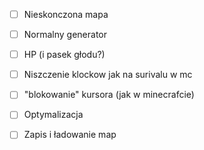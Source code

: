 - [ ] Nieskonczona mapa

- [ ] Normalny generator

- [ ] HP (i pasek głodu?)

- [ ] Niszczenie klockow jak na surivalu w mc

- [ ] "blokowanie" kursora (jak w minecrafcie)

- [ ] Optymalizacja

- [ ] Zapis i ładowanie map
